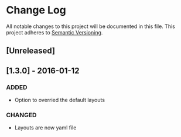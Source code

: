 # Change Log
All notable changes to this project will be documented in this file.
This project adheres to [Semantic Versioning](http://semver.org/).

## [Unreleased]

## [1.3.0] - 2016-01-12
### ADDED
- Option to overried the default layouts

### CHANGED
- Layouts are now yaml file

